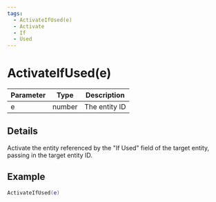 ```yaml
---
tags:
  - ActivateIfUsed(e)
  - Activate
  - If
  - Used
---
```


# ActivateIfUsed(e)

| Parameter | Type   | Description   |
| --------- | ------ | ------------- |
| e         | number | The entity ID |

## Details

Activate the entity referenced by the "If Used" field of the target entity, passing in the target entity ID.

## Example

```lua
ActivateIfUsed(e)
```
